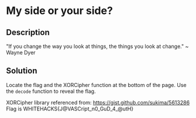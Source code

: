 # My side or your side?

## Description
"If you change the way you look at things, the things you look at change." ~ Wayne Dyer

## Solution
Locate the flag and the XORCipher function at the bottom of the page. Use the `decode` function 
to reveal the flag.

XORCipher library referenced from: https://gist.github.com/sukima/5613286
Flag is WHITEHACKS{J@VASCript_n0_GuD_4_@utH}
